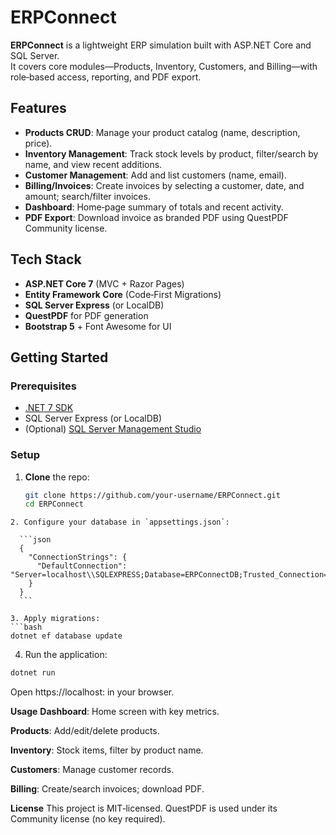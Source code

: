 # ERPConnect

**ERPConnect** is a lightweight ERP simulation built with ASP.NET Core and SQL Server.  
It covers core modules—Products, Inventory, Customers, and Billing—with role‑based access, reporting, and PDF export.

## Features

- **Products CRUD**: Manage your product catalog (name, description, price).  
- **Inventory Management**: Track stock levels by product, filter/search by name, and view recent additions.  
- **Customer Management**: Add and list customers (name, email).  
- **Billing/Invoices**: Create invoices by selecting a customer, date, and amount; search/filter invoices.  
- **Dashboard**: Home‑page summary of totals and recent activity.  
- **PDF Export**: Download invoice as branded PDF using QuestPDF Community license.

## Tech Stack

- **ASP.NET Core 7** (MVC + Razor Pages)  
- **Entity Framework Core** (Code‑First Migrations)  
- **SQL Server Express** (or LocalDB)  
- **QuestPDF** for PDF generation  
- **Bootstrap 5** + Font Awesome for UI  

## Getting Started

### Prerequisites

- [.NET 7 SDK](https://dotnet.microsoft.com/download)  
- SQL Server Express (or LocalDB)  
- (Optional) [SQL Server Management Studio](https://aka.ms/ssms)  

### Setup

1. **Clone** the repo:
   ```bash
   git clone https://github.com/your-username/ERPConnect.git
   cd ERPConnect
  ```
2. Configure your database in `appsettings.json`:

    ```json
    {
      "ConnectionStrings": {
        "DefaultConnection": "Server=localhost\\SQLEXPRESS;Database=ERPConnectDB;Trusted_Connection=True;TrustServerCertificate=True"
      }
    }
    ```

3. Apply migrations:
  ```bash
  dotnet ef database update
  ```
4. Run the application:
  ```bash
  dotnet run
  ```
Open https://localhost:<PORT> in your browser.

**Usage**
**Dashboard**: Home screen with key metrics.

**Products**: Add/edit/delete products.

**Inventory**: Stock items, filter by product name.

**Customers**: Manage customer records.

**Billing**: Create/search invoices; download PDF.

**License**
This project is MIT‑licensed. QuestPDF is used under its Community license (no key required).